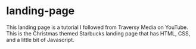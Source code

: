 # landing-page
This landing page is a tutorial I followed from Traversy Media on YouTube.
This is the Christmas themed Starbucks landing page that has HTML, CSS, and a little bit of Javascript.
